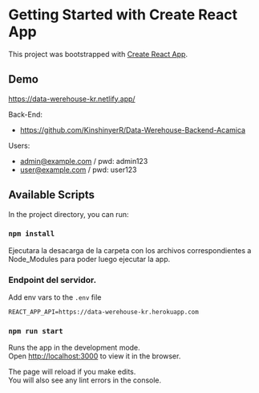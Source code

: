# Getting Started with Create React App

This project was bootstrapped with [Create React App](https://github.com/facebook/create-react-app).

## Demo

https://data-werehouse-kr.netlify.app/

Back-End: 
- https://github.com/KinshinyerR/Data-Werehouse-Backend-Acamica

Users:

- admin@example.com / pwd: admin123
- user@example.com / pwd: user123

## Available Scripts

In the project directory, you can run:

### `npm install`

Ejecutara la desacarga de la carpeta con los archivos correspondientes a Node_Modules para poder luego ejecutar la app.

### Endpoint del servidor.
Add env vars to the `.env` file
```
REACT_APP_API=https://data-werehouse-kr.herokuapp.com
```

### `npm run start`
Runs the app in the development mode.\
Open [http://localhost:3000](http://localhost:3000) to view it in the browser.

The page will reload if you make edits.\
You will also see any lint errors in the console.
